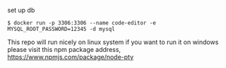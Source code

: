 set up db

```$ docker run -p 3306:3306 --name code-editor -e MYSQL_ROOT_PASSWORD=12345 -d mysql```





This repo will run nicely on linux system if you want to run it on windows please visit this npm package address, https://www.npmjs.com/package/node-pty
